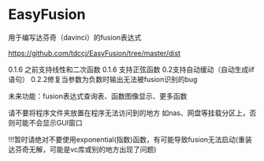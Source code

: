 # EasyFusion
用于编写达芬奇（davinci）的fusion表达式

https://github.com/tdccj/EasyFusion/tree/master/dist

0.1.6 之前支持线性和二次函数
0.1.6 支持正弦函数
0.2支持自动缓动（自动生成iif语句）
0.2.2修复当参数为负数时输出无法被fusion识别的bug

未来功能：fusion表达式查询表、函数图像显示、更多函数

请不要将程序文件夹放置在程序无法访问到的地方
如nas、网盘等挂载分区上，否则可能不会显示GUI窗口

!!!暂时请绝对不要使用exponential(指数)函数，有可能导致fusion无法启动(重装达芬奇无解，可能是vc库或别的地方出现了问题)